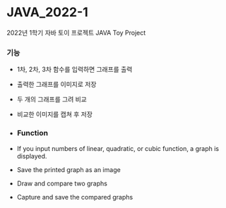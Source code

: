 # JAVA_2022-1
2022년 1학기 자바 토이 프로젝트
JAVA Toy Project

### 기능
- 1차, 2차, 3차 함수를 입력하면 그래프를 출력
- 출력한 그래프를 이미지로 저장
- 두 개의 그래프를 그려 비교
- 비교한 이미지를 캡쳐 후 저장

- ### Function
- If you input numbers of linear, quadratic, or cubic function, a graph is displayed.
- Save the printed graph as an image
- Draw and compare two graphs
- Capture and save the compared graphs
